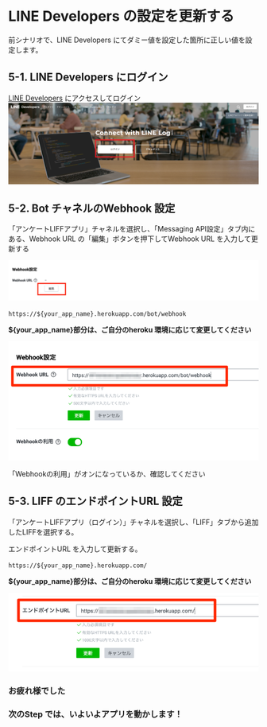# LINE Developers の設定を更新する

前シナリオで、LINE Developers にてダミー値を設定した箇所に正しい値を設定します。

## 5-1. LINE Developers にログイン

[LINE Developers](https://developers.line.biz/ja/) にアクセスしてログイン
![LINE Developers](https://raw.githubusercontent.com/sumihiro3/katacoda-scenarios/master/LineBotBasicCourse/LineBotBasicScenario/images/LINEDevelopers.png)

## 5-2. Bot チャネルのWebhook 設定

「アンケートLIFFアプリ」チャネルを選択し、「Messaging API設定」タブ内にある、Webhook URL の「編集」ボタンを押下してWebhook URL を入力して更新する

![Webhook](https://raw.githubusercontent.com/sumihiro3/katacoda-scenarios/master/LineBotBasicCourse/LineBotBasicScenario/images/WebhookSetting_01.png)

`https://${your_app_name}.herokuapp.com/bot/webhook`

**${your_app_name}部分は、ご自分のheroku 環境に応じて変更してください**

![Webhook URL](https://raw.githubusercontent.com/sumihiro3/katacoda-scenarios/master/LiffKintoneQuestionaryCourse/SetupBotAndLiff/images/UpdateWebhookURL.png)

「Webhookの利用」がオンになっているか、確認してください


## 5-3. LIFF のエンドポイントURL 設定

「アンケートLIFFアプリ（ログイン）」チャネルを選択し、「LIFF」タブから追加したLIFFを選択する。

エンドポイントURL を入力して更新する。


`https://${your_app_name}.herokuapp.com/`

**${your_app_name}部分は、ご自分のheroku 環境に応じて変更してください**

![LIFF アプリを追加](https://raw.githubusercontent.com/sumihiro3/katacoda-scenarios/master/LiffKintoneQuestionaryCourse/SetupBotAndLiff/images/UpdateLiffEndpointURL02.png)

### お疲れ様でした
### 次のStep では、いよいよアプリを動かします！
